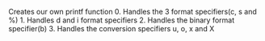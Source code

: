 Creates our own printf function 
	0. Handles the 3 format specifiers(c, s and %) 
	1. Handles d and i format specifiers 
	2. Handles the binary format specifier(b) 
	3. Handles the conversion specifiers u, o, x and X 
 
